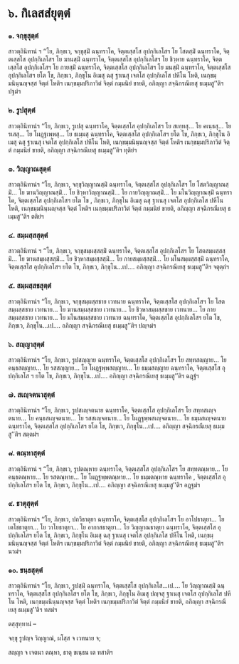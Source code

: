 <h1>๖. กิเลสสํยุตฺตํ</h1>
<h3>๑. จกฺขุสุตฺตํ</h3>
<p> สาวตฺถินิทานํ    ฯ ‘‘โย, ภิกฺขเว, จกฺขุสฺมิํ ฉนฺทราโค, จิตฺตเสฺสโส อุปกฺกิเลโสฯ โย โสตสฺมิํ ฉนฺทราโค, จิตฺตเสฺสโส อุปกฺกิเลโสฯ โย ฆานสฺมิํ ฉนฺทราโค, จิตฺตเสฺสโส อุปกฺกิเลโสฯ โย ชิวฺหาย ฉนฺทราโค, จิตฺตเสฺสโส อุปกฺกิเลโสฯ โย กายสฺมิํ ฉนฺทราโค, จิตฺตเสฺสโส อุปกฺกิเลโสฯ โย มนสฺมิํ ฉนฺทราโค, จิตฺตเสฺสโส อุปกฺกิเลโสฯ ยโต โข, ภิกฺขเว, ภิกฺขุโน อิเมสุ ฉสุ ฐาเนสุ เจตโส อุปกฺกิเลโส ปหีโน โหติ, เนกฺขมฺมนินฺนญฺจสฺส จิตฺตํ โหติฯ เนกฺขมฺมปริภาวิตํ จิตฺตํ กมฺมนิยํ ขายติ, อภิญฺญา สจฺฉิกรณีเยสุ ธเมฺมสู’’ติฯ ปฐมํฯ</p>


<h3>๒. รูปสุตฺตํ</h3>
<p> สาวตฺถินิทานํฯ ‘‘โย, ภิกฺขเว, รูเปสุ ฉนฺทราโค, จิตฺตเสฺสโส อุปกฺกิเลโสฯ โย สเทฺทสุ… โย คเนฺธสุ… โย รเสสุ… โย โผฎฺฐเพฺพสุ… โย ธเมฺมสุ ฉนฺทราโค, จิตฺตเสฺสโส อุปกฺกิเลโสฯ ยโต โข, ภิกฺขเว, ภิกฺขุโน อิเมสุ ฉสุ ฐาเนสุ เจตโส อุปกฺกิเลโส ปหีโน โหติ, เนกฺขมฺมนินฺนญฺจสฺส จิตฺตํ โหติฯ เนกฺขมฺมปริภาวิตํ จิตฺตํ กมฺมนิยํ ขายติ, อภิญฺญา สจฺฉิกรณีเยสุ ธเมฺมสู’’ติฯ ทุติยํฯ</p>


<h3>๓. วิญฺญาณสุตฺตํ</h3>
<p> สาวตฺถินิทานํฯ ‘‘โย, ภิกฺขเว, จกฺขุวิญฺญาณสฺมิํ ฉนฺทราโค, จิตฺตเสฺสโส อุปกฺกิเลโสฯ โย โสตวิญฺญาณสฺมิํ… โย ฆานวิญฺญาณสฺมิํ… โย ชิวฺหาวิญฺญาณสฺมิํ… โย  กายวิญฺญาณสฺมิํ… โย มโนวิญฺญาณสฺมิํ ฉนฺทราโค, จิตฺตเสฺสโส อุปกฺกิเลโสฯ ยโต โข , ภิกฺขเว, ภิกฺขุโน อิเมสุ ฉสุ ฐาเนสุ เจตโส อุปกฺกิเลโส ปหีโน โหติ, เนกฺขมฺมนินฺนญฺจสฺส จิตฺตํ  โหติฯ เนกฺขมฺมปริภาวิตํ จิตฺตํ กมฺมนิยํ ขายติ, อภิญฺญา สจฺฉิกรณีเยสุ ธเมฺมสู’’ติฯ ตติยํฯ</p>


<h3>๔. สมฺผสฺสสุตฺตํ</h3>
<p> สาวตฺถินิทานํ ฯ ‘‘โย, ภิกฺขเว, จกฺขุสมฺผสฺสสฺมิํ ฉนฺทราโค, จิตฺตเสฺสโส อุปกฺกิเลโสฯ โย โสตสมฺผสฺสสฺมิํ… โย ฆานสมฺผสฺสสฺมิํ… โย ชิวฺหาสมฺผสฺสสฺมิํ… โย กายสมฺผสฺสสฺมิํ… โย มโนสมฺผสฺสสฺมิํ ฉนฺทราโค, จิตฺตเสฺสโส อุปกฺกิเลโสฯ ยโต โข, ภิกฺขเว, ภิกฺขุโน…เป.… อภิญฺญา สจฺฉิกรณีเยสุ ธเมฺมสู’’ติฯ จตุตฺถํฯ</p>


<h3>๕. สมฺผสฺสชสุตฺตํ</h3>
<p> สาวตฺถินิทานํฯ ‘‘โย, ภิกฺขเว, จกฺขุสมฺผสฺสชาย เวทนาย ฉนฺทราโค, จิตฺตเสฺสโส อุปกฺกิเลโสฯ โย โสตสมฺผสฺสชาย เวทนาย… โย ฆานสมฺผสฺสชาย เวทนาย… โย ชิวฺหาสมฺผสฺสชาย เวทนาย… โย กายสมฺผสฺสชาย เวทนาย… โย มโนสมฺผสฺสชาย เวทนาย ฉนฺทราโค, จิตฺตเสฺสโส อุปกฺกิเลโสฯ ยโต โข, ภิกฺขเว, ภิกฺขุโน…เป.… อภิญฺญา สจฺฉิกรณีเยสุ ธเมฺมสู’’ติฯ ปญฺจมํฯ</p>


<h3>๖. สญฺญาสุตฺตํ</h3>
<p> สาวตฺถินิทานํฯ ‘‘โย, ภิกฺขเว, รูปสญฺญาย ฉนฺทราโค, จิตฺตเสฺสโส อุปกฺกิเลโสฯ โย สทฺทสญฺญาย… โย คนฺธสญฺญาย… โย รสสญฺญาย… โย โผฎฺฐพฺพสญฺญาย… โย ธมฺมสญฺญาย ฉนฺทราโค, จิตฺตเสฺสโส อุปกฺกิเลโส ฯ ยโต โข, ภิกฺขเว, ภิกฺขุโน…เป.… อภิญฺญา สจฺฉิกรณีเยสุ ธเมฺมสู’’ติฯ ฉฎฺฐํฯ</p>


<h3>๗. สเญฺจตนาสุตฺตํ</h3>
<p> สาวตฺถินิทานํฯ ‘‘โย, ภิกฺขเว, รูปสเญฺจตนาย ฉนฺทราโค, จิตฺตเสฺสโส อุปกฺกิเลโสฯ โย สทฺทสเญฺจตนาย… โย คนฺธสเญฺจตนาย… โย  รสสเญฺจตนาย… โย โผฎฺฐพฺพสเญฺจตนาย… โย ธมฺมสเญฺจตนาย ฉนฺทราโค, จิตฺตเสฺสโส อุปกฺกิเลโสฯ ยโต โข, ภิกฺขเว, ภิกฺขุโน…เป.… อภิญฺญา สจฺฉิกรณีเยสุ ธเมฺมสู’’ติฯ สตฺตมํฯ</p>


<h3>๘. ตณฺหาสุตฺตํ</h3>
<p> สาวตฺถินิทานํ ฯ ‘‘โย, ภิกฺขเว, รูปตณฺหาย ฉนฺทราโค, จิตฺตเสฺสโส อุปกฺกิเลโสฯ โย สทฺทตณฺหาย… โย คนฺธตณฺหาย… โย รสตณฺหาย… โย โผฎฺฐพฺพตณฺหาย… โย ธมฺมตณฺหาย ฉนฺทราโค , จิตฺตเสฺสโส อุปกฺกิเลโสฯ ยโต โข, ภิกฺขเว, ภิกฺขุโน…เป.… อภิญฺญา สจฺฉิกรณีเยสุ ธเมฺมสู’’ติฯ อฎฺฐมํฯ</p>


<h3>๙. ธาตุสุตฺตํ</h3>
<p> สาวตฺถินิทานํฯ ‘‘โย, ภิกฺขเว, ปถวีธาตุยา ฉนฺทราโค, จิตฺตเสฺสโส อุปกฺกิเลโสฯ โย อาโปธาตุยา… โย เตโชธาตุยา… โย วาโยธาตุยา… โย อากาสธาตุยา… โย วิญฺญาณธาตุยา ฉนฺทราโค, จิตฺตเสฺสโส อุปกฺกิเลโสฯ ยโต โข, ภิกฺขเว, ภิกฺขุโน อิเมสุ ฉสุ ฐาเนสุ เจตโส อุปกฺกิเลโส ปหีโน โหติ, เนกฺขมฺมนินฺนญฺจสฺส จิตฺตํ  โหติฯ เนกฺขมฺมปริภาวิตํ จิตฺตํ กมฺมนิยํ ขายติ, อภิญฺญา สจฺฉิกรณีเยสุ ธเมฺมสู’’ติฯ นวมํฯ</p>


<h3>๑๐. ขนฺธสุตฺตํ</h3>
<p> สาวตฺถินิทานํฯ ‘‘โย, ภิกฺขเว, รูปสฺมิํ ฉนฺทราโค, จิตฺตเสฺสโส อุปกฺกิเลโส…เป.… โย วิญฺญาณสฺมิํ ฉนฺทราโค, จิตฺตเสฺสโส อุปกฺกิเลโสฯ ยโต โข, ภิกฺขเว, ภิกฺขุโน อิเมสุ ปญฺจสุ ฐาเนสุ เจตโส อุปกฺกิเลโส ปหีโน โหติ, เนกฺขมฺมนินฺนญฺจสฺส จิตฺตํ โหติฯ เนกฺขมฺมปริภาวิตํ จิตฺตํ กมฺมนิยํ ขายติ, อภิญฺญา สจฺฉิกรณีเยสุ ธเมฺมสู’’ติฯ ทสมํฯ</p>

</p>


<p>ตสฺสุทฺทานํ –</p>


<p>
จกฺขุ  
รูปญฺจ วิญฺญาณํ, ผโสฺส จ เวทนาย จ;  
  
สญฺญา จ เจตนา ตณฺหา, ธาตุ ขเนฺธน เต ทสาติฯ  
</p>
  
  
  
  
  